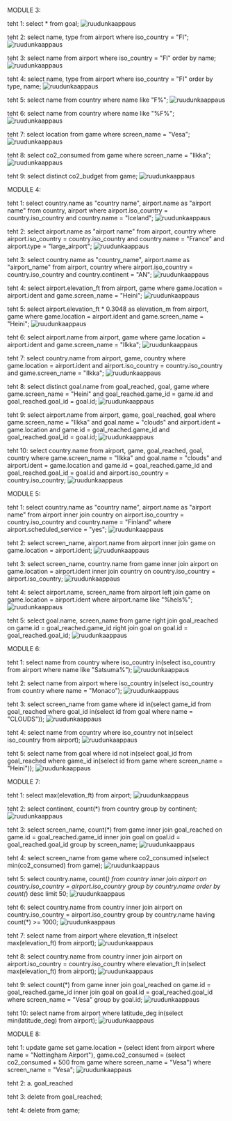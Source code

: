 MODULE 3:

teht 1:
select * from goal;
![ruudunkaappaus](module3_teht1.png)

teht 2:
select name, type from airport where iso_country = "FI";
![ruudunkaappaus](module3_teht2.png)

teht 3:
select name from airport where iso_country = "FI" order by name;
![ruudunkaappaus](module3_teht3.png)

teht 4:
select name, type from airport where iso_country = "FI" order by type, name;
![ruudunkaappaus](module3_teht4.png)

teht 5:
select name from country where name like "F%";
![ruudunkaappaus](module3_teht5.png)

teht 6:
select name from country where name like "%F%";
![ruudunkaappaus](module3_teht6.png)

teht 7:
select location from game where screen_name = "Vesa";
![ruudunkaappaus](module3_teht7.png)

teht 8:
select co2_consumed from game where screen_name = "Ilkka";
![ruudunkaappaus](module3_teht8.png)

teht 9:
select distinct co2_budget from game;
![ruudunkaappaus](module3_teht9.png)




MODULE 4:

teht 1:
select country.name as "country name", airport.name as "airport name" from country, airport where airport.iso_country = country.iso_country and country.name = "Iceland";
![ruudunkaappaus](module4_teht1.png)

teht 2:
select airport.name as "airport name" from airport, country where airport.iso_country = country.iso_country and country.name = "France" and airport.type = "large_airport";
![ruudunkaappaus](module4_teht2.png)

teht 3:
select country.name as "country_name", airport.name as "airport_name" from airport, country where airport.iso_country = country.iso_country and country.continent = "AN";
![ruudunkaappaus](module4_teht3.png)

teht 4:
select airport.elevation_ft from airport, game where game.location = airport.ident and game.screen_name = "Heini";
![ruudunkaappaus](module4_teht4.png)

teht 5:
select airport.elevation_ft * 0.3048 as elevation_m from airport, game where game.location = airport.ident and game.screen_name = "Heini";
![ruudunkaappaus](module4_teht5.png)

teht 6:
select airport.name from airport, game where game.location = airport.ident and game.screen_name = "Ilkka";
![ruudunkaappaus](module4_teht6.png)

teht 7:
select country.name from airport, game, country where game.location = airport.ident and airport.iso_country = country.iso_country and game.screen_name = "Ilkka";
![ruudunkaappaus](module4_teht7.png)

teht 8:
select distinct goal.name from goal_reached, goal, game where game.screen_name = "Heini" and goal_reached.game_id = game.id and goal_reached.goal_id = goal.id;
![ruudunkaappaus](module4_teht8.png)

teht 9:
select airport.name from airport, game, goal_reached, goal where game.screen_name = "Ilkka" and goal.name = "clouds" and airport.ident = game.location and game.id = goal_reached.game_id and goal_reached.goal_id = goal.id;
![ruudunkaappaus](module4_teht9.png)

teht 10:
select country.name from airport, game, goal_reached, goal, country where game.screen_name = "Ilkka" and goal.name = "clouds" and airport.ident = game.location and game.id = goal_reached.game_id and goal_reached.goal_id = goal.id and airport.iso_country = country.iso_country;
![ruudunkaappaus](module4_teht10.png)




MODULE 5:

teht 1:
select country.name as "country name", airport.name as "airport name" from airport inner join country on airport.iso_country = country.iso_country and country.name = "Finland" where airport.scheduled_service = "yes";
![ruudunkaappaus](module5_teht1.png)

teht 2:
select screen_name, airport.name from airport inner join game on game.location = airport.ident;
![ruudunkaappaus](module5_teht2.png)

teht 3:
select screen_name, country.name from game inner join airport on game.location = airport.ident inner join country on country.iso_country = airport.iso_country;
![ruudunkaappaus](module5_teht3.png)

teht 4:
select airport.name, screen_name from airport left join game on game.location = airport.ident where airport.name like "%hels%";
![ruudunkaappaus](module5_teht4.png)

teht 5:
select goal.name, screen_name from game right join goal_reached on game.id = goal_reached.game_id right join goal on goal.id = goal_reached.goal_id;
![ruudunkaappaus](module5_teht5.png)




MODULE 6:

teht 1:
select name from country where iso_country in(select iso_country from airport where name like "Satsuma%");
![ruudunkaappaus](module6_teht1.png)

teht 2:
select name from airport where iso_country in(select iso_country from country where name = "Monaco");
![ruudunkaappaus](module6_teht2.png)

teht 3:
select screen_name from game where id in(select game_id from goal_reached where goal_id in(select id from goal where name = "CLOUDS"));
![ruudunkaappaus](module6_teht3.png)

teht 4:
select name from country where iso_country not in(select iso_country from airport);
![ruudunkaappaus](module6_teht4.png)

teht 5:
select name from goal where id not in(select goal_id from goal_reached where game_id in(select id from game where screen_name = "Heini"));
![ruudunkaappaus](module6_teht5.png)




MODULE 7:

teht 1:
select max(elevation_ft) from airport;
![ruudunkaappaus](module7_teht1.png)

teht 2:
select continent, count(*) from country group by continent;
![ruudunkaappaus](module7_teht2.png)

teht 3:
select screen_name, count(*) from game inner join goal_reached on game.id = goal_reached.game_id inner join goal on goal.id = goal_reached.goal_id group by screen_name;
![ruudunkaappaus](module7_teht3.png)

teht 4:
select screen_name from game where co2_consumed in(select min(co2_consumed) from game);
![ruudunkaappaus](module7_teht4.png)

teht 5:
select country.name, count(*) from country inner join airport on country.iso_country = airport.iso_country group by country.name order by count(*) desc limit 50;
![ruudunkaappaus](module7_teht5.png)

teht 6:
select country.name from country inner join airport on country.iso_country = airport.iso_country group by country.name having count(*) >= 1000;
![ruudunkaappaus](module7_teht6.png)

teht 7:
select name from airport where elevation_ft in(select max(elevation_ft) from airport);
![ruudunkaappaus](module7_teht7.png)

teht 8:
select country.name from country inner join airport on airport.iso_country = country.iso_country where elevation_ft in(select max(elevation_ft) from airport);
![ruudunkaappaus](module7_teht8.png)

teht 9:
select count(*) from game inner join goal_reached on game.id = goal_reached.game_id inner join goal on goal.id = goal_reached.goal_id where screen_name = "Vesa" group by goal.id;
![ruudunkaappaus](module7_teht9.png)

teht 10:
select name from airport where latitude_deg in(select min(latitude_deg) from airport);
![ruudunkaappaus](module7_teht10.png)




MODULE 8:

teht 1:
update game set game.location = (select ident from airport where name = "Nottingham Airport"), game.co2_consumed = (select co2_consumed + 500 from game where screen_name = "Vesa") where screen_name = "Vesa"; 
![ruudunkaappaus](module8_teht1.png)

teht 2:
a. goal_reached

teht 3:
delete from goal_reached;

teht 4:
delete from game;
